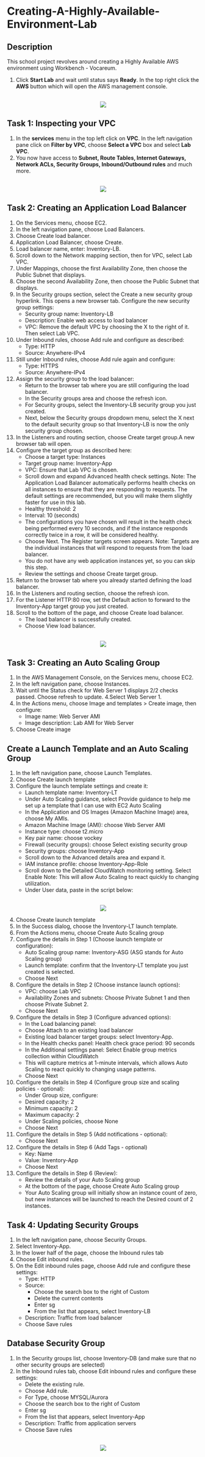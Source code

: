 # Creating-A-Highly-Available-Environment-Lab

<h2>Description</h2>

This school project revolves around creating a Highly Available AWS environment using Workbench - Vocareum. 

1. Click **Start Lab** and wait until status says **Ready**. In the top right click the **AWS** button which will open the AWS management console.

<p align="center">
<br/>
<img src="https://i.imgur.com/ZDpDGoq.png"/>

<h2>Task 1: Inspecting your VPC</h2>

1. In the **services** menu in the top left click on **VPC**. In the left navigation pane click on **Filter by VPC**, choose **Select a VPC** box and select **Lab VPC**.
2. You now have access to **Subnet, Route Tables, Internet Gateways, Network ACLs, Security Groups, Inbound/Outbound rules** and much more.

<p align="center">
<br/>
<img src="https://i.imgur.com/HZ2pg33.png"/>

<h2>Task 2: Creating an Application Load Balancer</h2>

1. On the Services menu, choose EC2.
2. In the left navigation pane, choose Load Balancers.
3. Choose Create load balancer.
4. Application Load Balancer, choose Create.
5. Load balancer name, enter: Inventory-LB.
6. Scroll down to the Network mapping section, then for VPC, select Lab VPC.
7. Under Mappings, choose the first Availability Zone, then choose the Public Subnet that displays.
8. Choose the second Availability Zone, then choose the Public Subnet that displays.
9. In the Security groups section, select the Create a new security group hyperlink. This opens a new browser tab. Configure the new security group settings:
    - Security group name: Inventory-LB
    - Description: Enable web access to load balancer
    - VPC: Remove the default VPC by choosing the X to the right of it. Then select Lab VPC.
10. Under Inbound rules, choose Add rule and configure as described:
    - Type: HTTP
    - Source: Anywhere-IPv4
11. Still under Inbound rules, choose Add rule again and configure:
    - Type: HTTPS
    - Source: Anywhere-IPv4
12. Assign the security group to the load balancer:
    - Return to the browser tab where you are still configuring the load balancer.
    - In the Security groups area and choose the  refresh icon.
    - For Security groups, select the Inventory-LB security group you just created.
    - Next, below the Security groups dropdown menu, select the X next to the default security group so that Inventory-LB is now the only security group chosen.
13. In the Listeners and routing section, choose Create target group.A new browser tab will open.
14. Configure the target group as described here:
    - Choose a target type: Instances
    - Target group name: Inventory-App
    - VPC: Ensure that Lab VPC is chosen.
    - Scroll down and expand  Advanced health check settings. Note: The Application Load Balancer automatically performs health checks on all instances to ensure that they are responding to requests. The default settings are recommended, but you will make them slightly faster for use in this lab.
    - Healthy threshold: 2
    - Interval: 10 (seconds)
    - The configurations you have chosen will result in the health check being performed every 10 seconds, and if the instance responds correctly twice in a row, it will be considered healthy.
    - Choose Next. The Register targets screen appears. Note: Targets are the individual instances that will respond to requests from the load balancer.
    - You do not have any web application instances yet, so you can skip this step.
    - Review the settings and choose Create target group.
15. Return to the browser tab where you already started defining the load balancer.
16. In the Listeners and routing section, choose the refresh icon.
17. For the Listener HTTP:80 row, set the Default action to forward to the Inventory-App target group you just created.
18. Scroll to the bottom of the page, and choose Create load balancer.
    - The load balancer is successfully created.
    - Choose View load balancer.   

<p align="center">
<br/>
<img src="https://i.imgur.com/kdGGlp8.png"/>
 
<h2>Task 3: Creating an Auto Scaling Group</h2>

1. In the AWS Management Console, on the Services  menu, choose EC2.
2. In the left navigation pane, choose Instances.
3. Wait until the Status check for Web Server 1 displays 2/2 checks passed. Choose refresh to update.
4.Select  Web Server 1.
5. In the Actions  menu, choose Image and templates > Create image, then configure:
    - Image name: Web Server AMI
    - Image description: Lab AMI for Web Server
6. Choose Create image

<h2>Create a Launch Template and an Auto Scaling Group</h2>

1. In the left navigation pane, choose Launch Templates.
2. Choose Create launch template
3. Configure the launch template settings and create it:
    - Launch template name: Inventory-LT
    - Under Auto Scaling guidance, select  Provide guidance to help me set up a template that I can use with EC2 Auto Scaling
    - In the Application and OS Images (Amazon Machine Image) area, choose My AMIs.
    - Amazon Machine Image (AMI): choose Web Server AMI
    -  Instance type: choose t2.micro
    - Key pair name: choose vockey
    - Firewall (security groups): choose Select existing security group
    - Security groups: choose   Inventory-App
    - Scroll down to the Advanced details area and expand it.
    - IAM instance profile: choose Inventory-App-Role
    - Scroll down to the Detailed CloudWatch monitoring setting. Select  Enable Note: This will allow Auto Scaling to react quickly to changing utilization.
    - Under User data, paste in the script below:

<p align="center">
<br/>
<img src="https://i.imgur.com/40BNKis.png"/>

4. Choose Create launch template
5. In the Success dialog, choose the Inventory-LT launch template.
6. From the Actions menu, choose Create Auto Scaling group
7. Configure the details in Step 1 (Choose launch template or configuration):
    - Auto Scaling group name:  Inventory-ASG (ASG stands for Auto Scaling group)
    - Launch template: confirm that the Inventory-LT template you just created is selected.
    - Choose Next
8. Configure the details in Step 2 (Choose instance launch options):
    - VPC: choose Lab VPC
    - Availability Zones and subnets: Choose Private Subnet 1 and then choose Private Subnet 2.  
    - Choose Next
9. Configure the details in Step 3 (Configure advanced options):
    - In the Load balancing panel:
    - Choose Attach to an existing load balancer
    - Existing load balancer target groups: select Inventory-App.
    - In the Health checks panel:  Health check grace period: 90 seconds
    - In the Additional settings panel: Select  Enable group metrics collection within CloudWatch
    - This will capture metrics at 1-minute intervals, which allows Auto Scaling to react quickly to changing usage patterns.
    - Choose Next  
10. Configure the details in Step 4 (Configure group size and scaling policies - optional):
    - Under Group size, configure: 
    - Desired capacity: 2
    - Minimum capacity: 2
    - Maximum capacity: 2
    - Under Scaling policies, choose None 
    - Choose Next
11. Configure the details in Step 5 (Add notifications - optional):
    - Choose Next
12. Configure the details in Step 6 (Add Tags - optional)
    - Key: Name
    - Value: Inventory-App
    - Choose Next
13. Configure the details in Step 6 (Review):
    - Review the details of your Auto Scaling group
    - At the bottom of the page, choose Create Auto Scaling group
    - Your Auto Scaling group will initially show an instance count of zero, but new instances will be launched to reach the Desired count of 2 instances.

<h2>Task 4: Updating Security Groups</h2> 

1. In the left navigation pane, choose Security Groups.
2. Select  Inventory-App.
3. In the lower half of the page, choose the Inbound rules tab
4. Choose Edit inbound rules.
5. On the Edit inbound rules page, choose Add rule and configure these settings:
    - Type: HTTP
    - Source:
        - Choose the search box to the right of Custom
        - Delete the current contents
        - Enter sg
        - From the list that appears, select Inventory-LB
    - Description: Traffic from load balancer
    - Choose Save rules

<h2>Database Security Group</h2> 

1. In the Security groups list, choose  Inventory-DB (and make sure that no other security groups are selected)
2. In the Inbound rules tab, choose Edit inbound rules and configure these settings:
    - Delete the existing rule.
    - Choose Add rule.
    - For Type, choose MYSQL/Aurora
    - Choose the search box to the right of Custom
    - Enter sg
    - From the list that appears, select Inventory-App
    - Description: Traffic from application servers
    - Choose Save rules

<p align="center">
<br/>
<img src="https://i.imgur.com/uAZTqKh.png"/>
